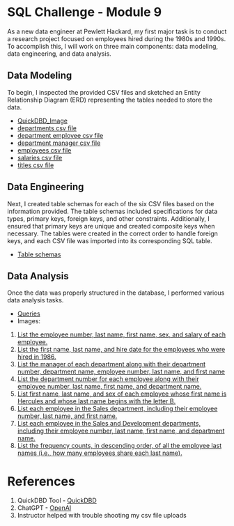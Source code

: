 # SQL Challenge - Module 9

As a new data engineer at Pewlett Hackard, my first major task is to conduct a research project focused on employees hired during the 1980s and 1990s. To accomplish this, I will work on three main components: data modeling, data engineering, and data analysis.

## Data Modeling

To begin, I inspected the provided CSV files and sketched an Entity Relationship Diagram (ERD) representing the tables needed to store the data.
- [QuickDBD_Image](images/QuickDBD.png)
- [departments csv file](EmployeeSQL/departments.csv)
- [department employee csv file](EmployeeSQL/dept_emp.csv)
- [department manager csv file](EmployeeSQL/dept_manager.csv)
- [employees csv file](EmployeeSQL/employees.csv)
- [salaries csv file](EmployeeSQL/salaries.csv)
- [titles csv file](EmployeeSQL/titles.csv) 

## Data Engineering

Next, I created table schemas for each of the six CSV files based on the information provided. The table schemas included specifications for data types, primary keys, foreign keys, and other constraints. Additionally, I ensured that primary keys are unique and created composite keys when necessary. The tables were created in the correct order to handle foreign keys, and each CSV file was imported into its corresponding SQL table. 
- [Table schemas](querytool/table_schemata.sql)

## Data Analysis

Once the data was properly structured in the database, I performed various data analysis tasks. 
- [Queries](querytool/queries.sql)
- Images:
1. [List the employee number, last name, first name, sex, and salary of each employee.](images/emp_num_lst_frst_sx_sal.png)
2. [List the first name, last name, and hire date for the employees who were hired in 1986.](images/emp_frst_lst_hd.png)
3. [List the manager of each department along with their department number, department name, employee number, last name, and first name](images/mgr_deptid_dptnm_empid_lst_frst.png)
4. [List the department number for each employee along with their employee number, last name, first name, and department name.](images/dptid_empid_frst_lst_dptname.png)
5. [List first name, last name, and sex of each employee whose first name is Hercules and whose last name begins with the letter B.](images/herc_b.png)
6. [List each employee in the Sales department, including their employee number, last name, and first name.](images/emp_frst_lst_hd.png)
7. [List each employee in the Sales and Development departments, including their employee number, last name, first name, and department name.](images/sales_dev_dpt_empid_lst_frst_dptname.png)
8. [List the frequency counts, in descending order, of all the employee last names (i.e., how many employees share each last name).](images/mgr_deptid_dptnm_empid_lst_frst.png)

# References

1. QuickDBD Tool - [QuickDBD](https://app.quickdatabasediagrams.com)
2. ChatGPT - [OpenAI](https://openai.com/chatgpt)
3. Instructor helped with trouble shooting my csv file uploads




